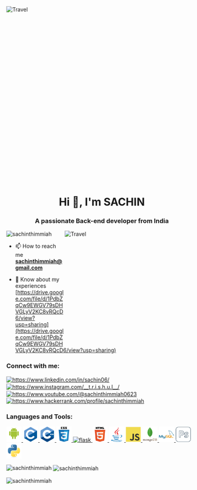 <img align="right" alt="Travel" width="1000" height="500" src="https://verpex.com/assets/uploads/images/blog/How-to-become-a-Backend-Developer.jpg?v=1665484477">
<h1 align="center">Hi 👋, I'm SACHIN </h1>
<h3 align="center">A passionate Back-end developer from India</h3>

<img align="right" alt="Travel" width="350" height="300" src="https://cdn.pixabay.com/animation/2022/07/31/20/14/20-14-05-792_512.gif">


<p align="left"> <img src="https://komarev.com/ghpvc/?username=sachinthimmiah&label=Profile%20views&color=0e75b6&style=flat" alt="sachinthimmiah" /> </p>

- 📫 How to reach me **sachinthimmiah@gmail.com**

- 📄 Know about my experiences [https://drive.google.com/file/d/1PdbZqCw9EWGV79sDHVGLyV2KC8vRQcD6/view?usp=sharing](https://drive.google.com/file/d/1PdbZqCw9EWGV79sDHVGLyV2KC8vRQcD6/view?usp=sharing)

<h3 align="left">Connect with me:</h3>
<p align="left">
<a href="https://linkedin.com/in/https://www.linkedin.com/in/sachin06/" target="blank"><img align="center" src="https://raw.githubusercontent.com/rahuldkjain/github-profile-readme-generator/master/src/images/icons/Social/linked-in-alt.svg" alt="https://www.linkedin.com/in/sachin06/" height="30" width="40" /></a>
<a href="https://instagram.com/https://www.instagram.com/__t.r.i.s.h.u.l__/" target="blank"><img align="center" src="https://raw.githubusercontent.com/rahuldkjain/github-profile-readme-generator/master/src/images/icons/Social/instagram.svg" alt="https://www.instagram.com/__t.r.i.s.h.u.l__/" height="30" width="40" /></a>
<a href="https://www.youtube.com/c/https://www.youtube.com/@sachinthimmiah0623" target="blank"><img align="center" src="https://raw.githubusercontent.com/rahuldkjain/github-profile-readme-generator/master/src/images/icons/Social/youtube.svg" alt="https://www.youtube.com/@sachinthimmiah0623" height="30" width="40" /></a>
<a href="https://www.hackerrank.com/https://www.hackerrank.com/profile/sachinthimmiah" target="blank"><img align="center" src="https://raw.githubusercontent.com/rahuldkjain/github-profile-readme-generator/master/src/images/icons/Social/hackerrank.svg" alt="https://www.hackerrank.com/profile/sachinthimmiah" height="30" width="40" /></a>
</p>

<h3 align="left">Languages and Tools:</h3>
<p align="left"> <a href="https://developer.android.com" target="_blank" rel="noreferrer"> <img src="https://raw.githubusercontent.com/devicons/devicon/master/icons/android/android-original-wordmark.svg" alt="android" width="40" height="40"/> </a> <a href="https://www.cprogramming.com/" target="_blank" rel="noreferrer"> <img src="https://raw.githubusercontent.com/devicons/devicon/master/icons/c/c-original.svg" alt="c" width="40" height="40"/> </a> <a href="https://www.w3schools.com/cpp/" target="_blank" rel="noreferrer"> <img src="https://raw.githubusercontent.com/devicons/devicon/master/icons/cplusplus/cplusplus-original.svg" alt="cplusplus" width="40" height="40"/> </a> <a href="https://www.w3schools.com/css/" target="_blank" rel="noreferrer"> <img src="https://raw.githubusercontent.com/devicons/devicon/master/icons/css3/css3-original-wordmark.svg" alt="css3" width="40" height="40"/> </a> <a href="https://flask.palletsprojects.com/" target="_blank" rel="noreferrer"> <img src="https://www.vectorlogo.zone/logos/pocoo_flask/pocoo_flask-icon.svg" alt="flask" width="40" height="40"/> </a> <a href="https://www.w3.org/html/" target="_blank" rel="noreferrer"> <img src="https://raw.githubusercontent.com/devicons/devicon/master/icons/html5/html5-original-wordmark.svg" alt="html5" width="40" height="40"/> </a> <a href="https://www.java.com" target="_blank" rel="noreferrer"> <img src="https://raw.githubusercontent.com/devicons/devicon/master/icons/java/java-original.svg" alt="java" width="40" height="40"/> </a> <a href="https://developer.mozilla.org/en-US/docs/Web/JavaScript" target="_blank" rel="noreferrer"> <img src="https://raw.githubusercontent.com/devicons/devicon/master/icons/javascript/javascript-original.svg" alt="javascript" width="40" height="40"/> </a> <a href="https://www.mongodb.com/" target="_blank" rel="noreferrer"> <img src="https://raw.githubusercontent.com/devicons/devicon/master/icons/mongodb/mongodb-original-wordmark.svg" alt="mongodb" width="40" height="40"/> </a> <a href="https://www.mysql.com/" target="_blank" rel="noreferrer"> <img src="https://raw.githubusercontent.com/devicons/devicon/master/icons/mysql/mysql-original-wordmark.svg" alt="mysql" width="40" height="40"/> </a> <a href="https://www.photoshop.com/en" target="_blank" rel="noreferrer"> <img src="https://raw.githubusercontent.com/devicons/devicon/master/icons/photoshop/photoshop-line.svg" alt="photoshop" width="40" height="40"/> </a> <a href="https://www.python.org" target="_blank" rel="noreferrer"> <img src="https://raw.githubusercontent.com/devicons/devicon/master/icons/python/python-original.svg" alt="python" width="40" height="40"/> </a> </p>

<p><img align="left" src="https://github-readme-stats.vercel.app/api/top-langs?username=sachinthimmiah&show_icons=true&locale=en&layout=compact" alt="sachinthimmiah" /></p>

<p>&nbsp;<img align="center" src="https://github-readme-stats.vercel.app/api?username=sachinthimmiah&show_icons=true&locale=en" alt="sachinthimmiah" /></p>

<p><img align="center" src="https://github-readme-streak-stats.herokuapp.com/?user=sachinthimmiah&" alt="sachinthimmiah" /></p>
